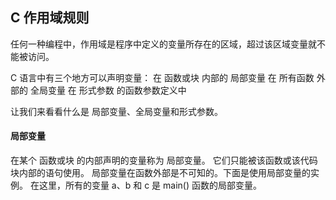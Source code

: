 

## C 作用域规则
任何一种编程中，作用域是程序中定义的变量所存在的区域，超过该区域变量就不能被访问。


C 语言中有三个地方可以声明变量：
在 函数或块 内部的 局部变量
在 所有函数 外部的 全局变量
在 形式参数 的函数参数定义中

让我们来看看什么是 局部变量、全局变量和形式参数。


#### 局部变量
在某个 函数或块 的内部声明的变量称为 局部变量。
它们只能被该函数或该代码块内部的语句使用。
局部变量在函数外部是不可知的。下面是使用局部变量的实例。
在这里，所有的变量 a、b 和 c 是 main() 函数的局部变量。



